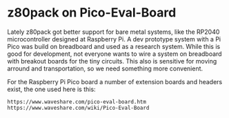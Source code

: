 # z80pack on Pico-Eval-Board

Lately z80pack got better support for bare metal systems, like the
RP2040 microcontroller designed at Raspberry Pi. A dev prototype system
with a Pi Pico was build on breadboard and used as a research system.
While this is good for development, not everyone wants to wire a system
on breadboard with breakout boards for the tiny circuits. This also is
sensitive for moving arround and transportation, so we need something
more convenient.

For the Raspberry Pi Pico board a number of extension boards and headers
exist, the one used here is this:

	https://www.waveshare.com/pico-eval-board.htm
	https://www.waveshare.com/wiki/Pico-Eval-Board

